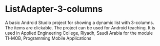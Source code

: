 # ListAdapter-3-columns

A basic Android Studio project for showing a dynamic list with 3-columns. The items are clickable.
The project can be used for Android teaching. It is used in Applied Engineering College, Riyadh, Saudi Arabia for the module TI-MOB, Programming Mobile Applications
